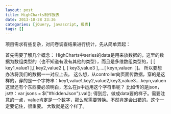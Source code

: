 ```yaml
---
layout: post
title: HighCharts制作报表
date: 2013-10-28 23:36
categories: [jQuery, javascript, 报表]
tags: []
---
```

项目需求有些复杂，对问卷调查结果进行统计，先从简单弄起：

首先需要了解几个概念：
HighCharts中series的data是用来放数据的，这里的数据为数组类型的（也不知道有没有其他的类型），而且是多维数组类型的，[ [ key1,value1 ],[ key2,value2 ], [ key3,value3 ],....[ keyn,valuen  ]]。
所以要想办法将我们的数据一一对应上去。
这么想，从controller向页面传数据，穿的是这样的，穿的是一个字符串：key1,value1,key2,value2,key3,value3....keyn,valuen
这里还有个东西要必须明白，怎么在js中运用这个字符串呢？
比如传的是json，<input type="hidden" id="hiddenJson" name="hiddenJson" value="${json}">
js中：var jsons = $("#hiddenJson").val();
得到后，做成data要的样子。需要注意的一点，value肯定是一个数字，那么就需要转换。不然肯定会出错的。这个一定要记住，很重要。
大致就是这个样了。

